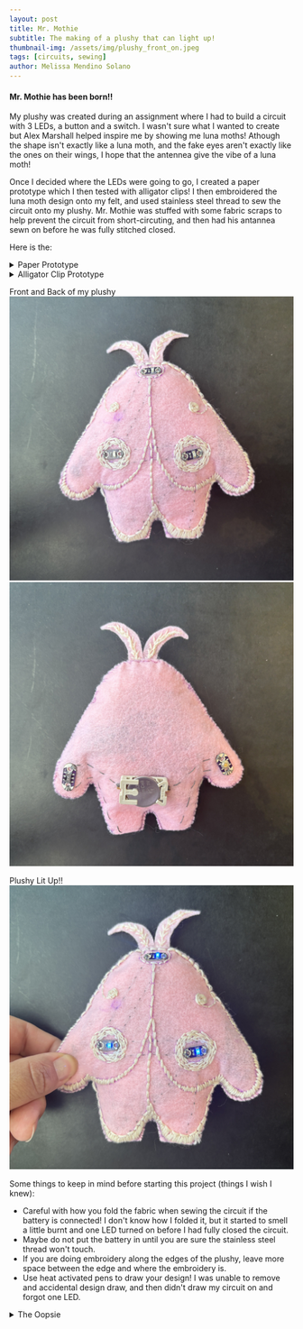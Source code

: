```yaml
---
layout: post
title: Mr. Mothie
subtitle: The making of a plushy that can light up!
thumbnail-img: /assets/img/plushy_front_on.jpeg
tags: [circuits, sewing]
author: Melissa Mendino Solano
---
```


#### Mr. Mothie has been born!!

My plushy was created during an assignment where I had to build a circuit with 3 LEDs, a button and a switch.
I wasn't sure what I wanted to create but Alex Marshall helped inspire me
by showing me luna moths! Athough the shape isn't exactly like a luna moth, and the fake eyes aren't exactly like the ones on their wings,
I hope that the antennea give the vibe of a luna moth!

Once I decided where the LEDs were going to go, I created a paper prototype which I then tested with alligator clips! I then embroidered the
luna moth design onto my felt, and used stainless steel thread to sew the circuit onto my plushy. Mr. Mothie was stuffed with some fabric
scraps to help prevent the circuit from short-circuting, and then had his antannea sewn on before he was fully stitched closed.

Here is the:
<details markdown="1">
<summary>Paper Prototype</summary>
![HOLD IMAGE](https://github.com/mmendino/mmendino.github.io/blob/master/assets/img/imaghostie.jpg?raw=true)
</details>

<details markdown="1">
<summary>Alligator Clip Prototype</summary>
![Alligator Clips creating circuit with LEDs, switch and button.](https://github.com/mmendino/mmendino.github.io/blob/master/assets/img/plushy_circuit_prototype_alligator.jpeg?raw=true)
</details>

Front and Back of my plushy
![Front of Plushy off](https://github.com/mmendino/mmendino.github.io/blob/master/assets/img/plushy_front_off.jpeg?raw=true)
![Back of plushy](https://github.com/mmendino/mmendino.github.io/blob/master/assets/img/plushy_back.jpeg?raw=true)

Plushy Lit Up!!
![Front of Plushy on](https://github.com/mmendino/mmendino.github.io/blob/master/assets/img/plushy_front_on.jpeg?raw=true)

Some things to keep in mind before starting this project (things I wish I knew):
- Careful with how you fold the fabric when sewing the circuit if the battery is connected! I don't know how I folded it, but it started to smell a little burnt and one LED turned on before I had fully closed the circuit.
- Maybe do not put the battery in until you are sure the stainless steel thread won't touch.
- If you are doing embroidery along the edges of the plushy, leave more space between the edge and where the embroidery is.
- Use heat activated pens to draw your design! I was unable to remove and accidental design draw, and then didn't draw my circuit on and forgot one LED.

<details markdown="1">
<summary>The Oopsie</summary>
![Cut stainless steel thread on the back of the plushy](https://github.com/mmendino/mmendino.github.io/blob/master/assets/img/plushy_circuit_oops.jpeg?raw=true)
</details>
